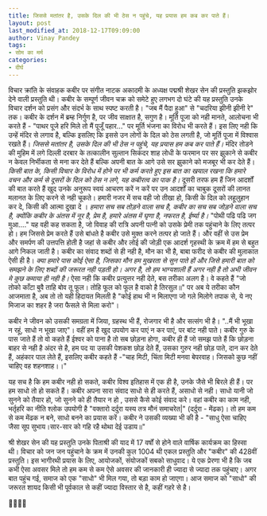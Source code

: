 ```yaml
---
title: जिससे मतांतर है, उसके दिल की भी ठेस न पहुंचे, यह प्रयास हम कब कर पाते हैं।
layout: post
last_modified_at: 2018-12-17T09:09:00
author: Vinay Pandey
tags:
- सोम का मर्म
categories:
- दीर्घ
---
```

विचार क्रांति के संवाहक कबीर पर संगीत नाटक अकादमी के अध्यक्ष पद्मश्री शेखर सेन की प्रस्तुति झकझोर देने वाली प्रस्तुति थी। कबीर के सम्पूर्ण जीवन चक्र को समेटे हुए लगभग दो घंटे की यह प्रस्तुति उनके विचार दर्शन को प्रसंग और संदर्भ के साथ स्पष्ट करती है। "जब मैं पैदा हुआ" से "चदरिया झीनी झीनी रे" तक। 
कबीर के दर्शन में ब्रम्ह निर्गुण है, पर जीव साक्षात है, सगुण है। मूर्ति पूजा को नही मानते, आलोचना भी करते हैं - "पाथर पूजे हरि मिले तो मैं पूजूँ पहार..." पर मूर्ति भंजना का विरोध भी करते हैं। इस लिए नही कि उन्हें मंदिर से लगाव है, बल्कि इसलिए कि इससे उन लोगों के दिल को ठेस लगती है, जो मूर्ति पूजा में विश्वास रखते हैं। *जिससे मतांतर है, उसके दिल की भी ठेस न पहुंचे, यह प्रयास हम कब कर पाते हैं।* मंदिर तोडने की मुहिम में लगे दिल्ली दरबार के तत्कालीन सुल्तान सिकंदर शाह लोधी के फरमान पर सर झुकाने से कबीर न केवल निर्भीकता से मना कर देते हैं बल्कि अपनी बात के आगे उसे सर झुकाने को मजबूर भी कर देते हैं। *किसी बात के, किसी विचार के विरोध में होने पर भी कर्म करते हुए इस बात का खयाल रखना कि हमारे वचन और कर्म से दूसरों के दिल को ठेस न लगे, यह कबीरत्व का पाक है।* दूसरी तरफ हम हैं जिन आदर्शों की बात करते हैं खुद उनके अनुरूप स्वयं आचरण करें न करें पर उन आदर्शों का चाबुक दूसरों की लानत मलानत के लिए करने से नही चूकते। हमारी नजर में सच वही जो तीखा हो, किसी के दिल को लहूलुहान कर दे, किसी की आत्मा दुखा दे । *हमारा सच सब तोड़ने वाला सच है, कबीर का सच सब जोड़ने वाला सच है, क्योंकि कबीर के अंतस में  नूर है, प्रेम है, हमारे अंतस में घृणा है, नफरत है, ईर्ष्या है।* "पोथी पढि पढि जग मुआ...." यह वही कह सकता है, जो विवाह की रात्रि अपनी पत्नी को उसके प्रेमी तक पहुंचाने के लिए तत्पर हो। हम जिससे प्रेम करते हैं उसे बांधते है कबीर उसे मुक्त करने तत्पर हो जाते हैं। और वहीं से उस प्रेम और समर्पण की उत्तपत्ति होती है जहां से कबीर और लोई की जोड़ी एक आदर्श गृहस्थी के क्रम में हम से बहुत आगे निकल जाती है। कबीर का संवाद शब्दों से ही नही है, मौन का भी है, बाबा फरीद से कबीर की मुलाकात ऐसी ही है। *क्या हमारे पास कोई ऐसा है, जिसका मौन हम मुखरता से सुन पाते हों और जिसे हमारी बात को समझने के लिए शब्दों की जरूरत नही पड़ती हो। अगर है, तो हम भाग्यशाली हैं अगर नही है तो अभी जीवन मे कुछ कमाया ही नही है।* ऐसा नही कि कबीर प्रत्युत्तर नही देते, बस तरीका अलग है। वे कहते हैं "जो तोको काँटा बुवै ताहि बोव तू फूल।
तोहि फूल को फूल है वाको है तिरसुल॥" पर अब ये तरीका कौन आजमाता है, अब तो तो यही  हिदायत मिलती है "कोई हाथ भी न मिलाएगा जो गले मिलोगे तपाक से, ये नए मिजाज का शहर है जरा फैसले से मिला करो"। 

कबीर ने जीवन को उसकी समग्रता में जिया, ग्रहस्थ भी हैं, रोजगार भी है और सत्संग भी है। "..मैं भी भूखा न रहूं, साधो न भूखा जाए"। वहीं हम है खुद उपयोग कर पाएं न कर पाएं, पर बांट नही पाते। कबीर गुरु के पास जाते हैं तो वो कहते हैं ईश्वर को पाना है तो सब छोड़ना होगा, कबीर ही हैं जो समझ पाते हैं कि छोड़ना बाहर से नही है अंदर से है, हम पद या उसकी पेशकश छोड़ देते हैं, उसका गुरुर नही छोड़ पाते, दान कर देते हैं, अहंकार पाल लेते हैं, इसलिए कबीर कहते हैं -"चाह मिटी, चिंता मिटी मनवा बेपरवाह। जिसको कुछ नहीं चाहिए वह शहनशाह।।" 

यह सच है कि हम कबीर नही हो सकते, कबीर विश्व इतिहास में एक ही है, उनके जैसे भी बिरले ही हैं। पर हम साधो तो हो सकते हैं। कबीर अपना सारा संवाद साधो से ही करते हैं, असाधो से नही। साधो यानी जो सुनने को तैयार हो, जो सुनने को ही तैयार न हो , उससे कैसे कोई संवाद करे। वहां कबीर का काम नही, भर्तृहरि का नीति श्लोक उपयोगी है "वक्तारो दर्दुरा यस्य तत्र मौनं समाचरेत|" (दर्दुरा - मेंढक)। तो हम कम से कम मेंढक न बने, साधो बनने का प्रयास करें। कबीर ने उसकी व्यख्या भी की है - 
"साधु ऐसा चाहिए जैसा सूप सुभाय।सार-सार को गहि रहै थोथा देई उडाय॥"

श्री शेखर सेन की यह प्रस्तुति उनके पिताश्री की याद में 17 वर्षों से होने वाले वार्षिक कार्यक्रम का हिस्सा थी। विचार को जन जन पहुंचाने के क्रम में उनकी कुल 1004 थी एकल प्रस्तुति और "कबीर" की 428वीं प्रस्तुति। इस भागीरथी प्रयास के लिए, आयोजकों, संयोजकों सबको साधुवाद। ये एक प्रेरणा भी है कि जब कभी ऐसा अवसर मिले तो हम कम से कम ऐसे अवसर की जानकारी ही ज्यादा से ज्यादा तक पहुंचाए। अगर बात पहुंच गई, समाज को एक  "साधो" भी मिल गया, तो बड़ा काम हो जाएगा। आज समाज को "साधो" की जरूरत शायद किसी भी पूर्वकाल से कहीं ज्यादा विस्तार से है, कहीं गहरे से है। 

🙏🌷🌷🙏


